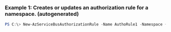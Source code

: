 ### Example 1: Creates or updates an authorization rule for a namespace. (autogenerated)
```powershell
PS C:\> New-AzServiceBusAuthorizationRule -Name AuthoRule1 -Namespace {Namespace} -ResourceGroupName MyResourceGroup -Rights {Rights}
```

